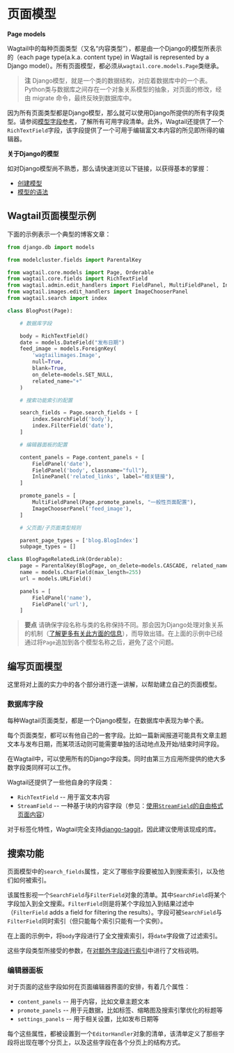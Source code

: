 # 页面模型

**Page models**

Wagtail中的每种页面类型（又名“内容类型”），都是由一个Django的模型所表示的（each page type(a.k.a. content type) in Wagtail is represented by a Django model）。所有页面模型，都必须从`wagtail.core.models.Page`类继承。

> **注** Django模型，就是一个类的数据结构，对应着数据库中的一个表。Python类与数据库之间存在一个对象关系模型的抽象，对页面的修改，经由 migrate 命令，最终反映到数据库中。

因为所有页面类型都是Django模型，那么就可以使用Django所提供的所有字段类型。请参阅[模型字段参考](https://docs.djangoproject.com/en/stable/ref/models/fields/)，了解所有可用字段清单。此外，Wagtail还提供了一个`RichTextField`字段，该字段提供了一个可用于编辑富文本内容的所见即所得的编辑器。

**关于Django的模型**

如对Django模型尚不熟悉，那么请快速浏览以下链接，以获得基本的掌握：

+ [创建模型](https://docs.djangoproject.com/en/stable/intro/tutorial02/#creating-models)
+ [模型的语法](https://docs.djangoproject.com/en/stable/topics/db/models/)


## Wagtail页面模型示例

下面的示例表示一个典型的博客文章：

```python
from django.db import models

from modelcluster.fields import ParentalKey

from wagtail.core.models import Page, Orderable
from wagtail.core.fields import RichTextField
from wagtail.admin.edit_handlers import FieldPanel, MultiFieldPanel, InlinePanel
from wagtail.images.edit_handlers import ImageChooserPanel
from wagtail.search import index

class BlogPost(Page):

    # 数据库字段

    body = RichTextField()
    date = models.DateField("发布日期")
    feed_image = models.ForeignKey(
        'wagtailimages.Image',
        null=True,
        blank=True,
        on_delete=models.SET_NULL,
        related_name="+"
    )

    # 搜索功能索引的配置

    search_fields = Page.search_fields + [
        index.SearchField('body'),
        index.FilterField('date'),
    ]

    # 编辑器面板的配置

    content_panels = Page.content_panels + [
        FieldPanel('date'),
        FieldPanel('body', classname="full"),
        InlinePanel('related_links', label="相关链接"),
    ]

    promote_panels = [
        MultiFieldPanel(Page.promote_panels, "一般性页面配置"),
        ImageChooserPanel('feed_image'),
    ]

    # 父页面/子页面类型规则

    parent_page_types = ['blog.BlogIndex']
    subpage_types = []

class BlogPageRelatedLink(Orderable):
    page = ParentalKey(BlogPage, on_delete=models.CASCADE, related_name='related_links')
    name = models.CharField(max_length=255)
    url = models.URLField()

    panels = [
        FieldPanel('name'),
        FieldPanel('url'),
    ]
```

> **要点** 请确保字段名称与类的名称保持不同。那会因为Django处理对象关系的机制（[了解更多有关此方面的信息](https://github.com/wagtail/wagtail/issues/503)），而导致出错。在上面的示例中已经通过将`Page`追加到各个模型名称之后，避免了这个问题。

<a name="writing-page-models"></a>
## 编写页面模型

这里将对上面的实力中的各个部分进行逐一讲解，以帮助建立自己的页面模型。

<a name="database-fields"></a>
### 数据库字段

每种Wagtail页面类型，都是一个Django模型，在数据库中表现为单个表。

每个页面类型，都可以有他自己的一套字段。比如一篇新闻报道可能具有文章主题文本与发布日期，而某项活动则可能需要单独的活动地点及开始/结束时间字段。

在Wagtail中，可以使用所有的Django字段类。同时由第三方应用所提供的绝大多数字段类同样可以工作。

Wagtail还提供了一些他自身的字段类：

+ `RichTextField` -- 用于富文本内容
+ `StreamField` -- 一种基于块的内容字段（参见：[使用`StreamField`的自由格式页面内容](topics/streamfield.md)）

对于标签化特性，Wagtail完全支持[django-taggit](https://django-taggit.readthedocs.org/en/latest/)，因此建议使用该现成的库。

<a name="search"></a>
## 搜索功能

页面模型中的`search_fields`属性，定义了哪些字段要被加入到搜索索引，以及他们如何被索引。

该属性影视一个`SearchField`与`FilterField`对象的清单。其中`SearchField`将某个字段加入到全文搜索。`FilterField`则是将某个字段加入到结果过滤中（`FilterField` adds a field for filtering the results）。字段可被`SearchField`与`FilterField`同时索引（但只能每个索引只能有一个实例）。

在上面的示例中，将`body`字段进行了全文搜索索引，将`date`字段做了过滤索引。

这些字段类型所接受的参数，在[对额外字段进行索引](topics/search/indexing.md#wagtailsearch-indexing-fields)中进行了文档说明。

### 编辑器面板

对于页面的这些字段如何在页面编辑器界面的安排，有着几个属性：

+ `content_panels` -- 用于内容，比如文章主题文本
+ `promote_panels` -- 用于元数据，比如标签、缩略图及搜索引擎优化的标题等
+ `settings_panels` -- 用于相关设置，比如发布日期等

每个这些属性，都被设置到一个`EditorHandler`对象的清单，该清单定义了那些字段将出现在哪个分页上，以及这些字段在各个分页上的结构方式。


